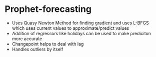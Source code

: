 # Prophet-forecasting

- Uses Quasy Newton Method for finding gradient and uses L-BFGS which uses current values to approximate/predict values 
- Addition of regressors like holidays can be used to make prediciton more accurate
- Changepoint helps to deal with lag
- Handles outliers by itself
